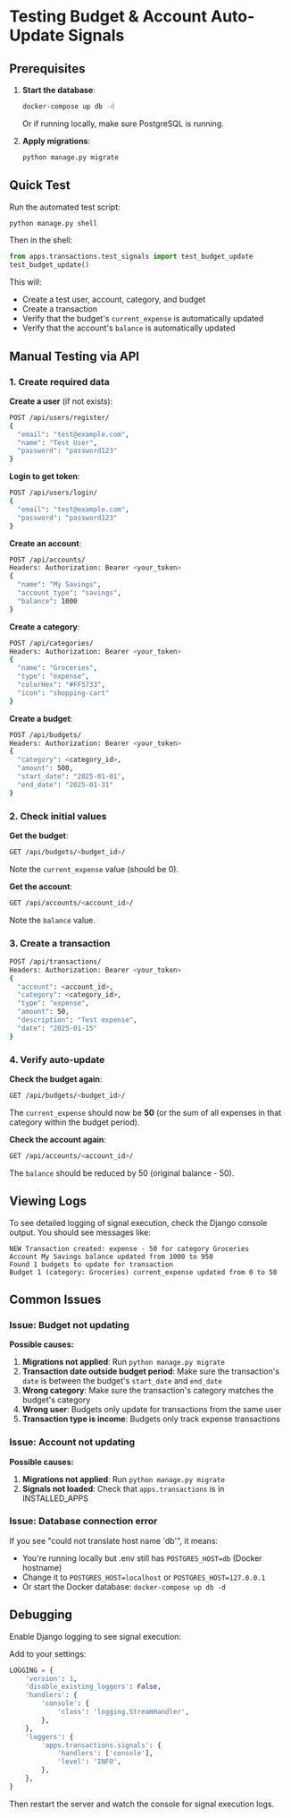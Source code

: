 # Testing Budget & Account Auto-Update Signals

## Prerequisites

1. **Start the database**:
   ```bash
   docker-compose up db -d
   ```

   Or if running locally, make sure PostgreSQL is running.

2. **Apply migrations**:
   ```bash
   python manage.py migrate
   ```

## Quick Test

Run the automated test script:

```bash
python manage.py shell
```

Then in the shell:

```python
from apps.transactions.test_signals import test_budget_update
test_budget_update()
```

This will:
- Create a test user, account, category, and budget
- Create a transaction
- Verify that the budget's `current_expense` is automatically updated
- Verify that the account's `balance` is automatically updated

## Manual Testing via API

### 1. Create required data

**Create a user** (if not exists):
```bash
POST /api/users/register/
{
  "email": "test@example.com",
  "name": "Test User",
  "password": "password123"
}
```

**Login to get token**:
```bash
POST /api/users/login/
{
  "email": "test@example.com",
  "password": "password123"
}
```

**Create an account**:
```bash
POST /api/accounts/
Headers: Authorization: Bearer <your_token>
{
  "name": "My Savings",
  "account_type": "savings",
  "balance": 1000
}
```

**Create a category**:
```bash
POST /api/categories/
Headers: Authorization: Bearer <your_token>
{
  "name": "Groceries",
  "type": "expense",
  "colorHex": "#FF5733",
  "icon": "shopping-cart"
}
```

**Create a budget**:
```bash
POST /api/budgets/
Headers: Authorization: Bearer <your_token>
{
  "category": <category_id>,
  "amount": 500,
  "start_date": "2025-01-01",
  "end_date": "2025-01-31"
}
```

### 2. Check initial values

**Get the budget**:
```bash
GET /api/budgets/<budget_id>/
```

Note the `current_expense` value (should be 0).

**Get the account**:
```bash
GET /api/accounts/<account_id>/
```

Note the `balance` value.

### 3. Create a transaction

```bash
POST /api/transactions/
Headers: Authorization: Bearer <your_token>
{
  "account": <account_id>,
  "category": <category_id>,
  "type": "expense",
  "amount": 50,
  "description": "Test expense",
  "date": "2025-01-15"
}
```

### 4. Verify auto-update

**Check the budget again**:
```bash
GET /api/budgets/<budget_id>/
```

The `current_expense` should now be **50** (or the sum of all expenses in that category within the budget period).

**Check the account again**:
```bash
GET /api/accounts/<account_id>/
```

The `balance` should be reduced by 50 (original balance - 50).

## Viewing Logs

To see detailed logging of signal execution, check the Django console output. You should see messages like:

```
NEW Transaction created: expense - 50 for category Groceries
Account My Savings balance updated from 1000 to 950
Found 1 budgets to update for transaction
Budget 1 (category: Groceries) current_expense updated from 0 to 50
```

## Common Issues

### Issue: Budget not updating

**Possible causes:**
1. **Migrations not applied**: Run `python manage.py migrate`
2. **Transaction date outside budget period**: Make sure the transaction's `date` is between the budget's `start_date` and `end_date`
3. **Wrong category**: Make sure the transaction's category matches the budget's category
4. **Wrong user**: Budgets only update for transactions from the same user
5. **Transaction type is income**: Budgets only track expense transactions

### Issue: Account not updating

**Possible causes:**
1. **Migrations not applied**: Run `python manage.py migrate`
2. **Signals not loaded**: Check that `apps.transactions` is in INSTALLED_APPS

### Issue: Database connection error

If you see "could not translate host name 'db'", it means:
- You're running locally but .env still has `POSTGRES_HOST=db` (Docker hostname)
- Change it to `POSTGRES_HOST=localhost` or `POSTGRES_HOST=127.0.0.1`
- Or start the Docker database: `docker-compose up db -d`

## Debugging

Enable Django logging to see signal execution:

Add to your settings:

```python
LOGGING = {
    'version': 1,
    'disable_existing_loggers': False,
    'handlers': {
        'console': {
            'class': 'logging.StreamHandler',
        },
    },
    'loggers': {
        'apps.transactions.signals': {
            'handlers': ['console'],
            'level': 'INFO',
        },
    },
}
```

Then restart the server and watch the console for signal execution logs.
